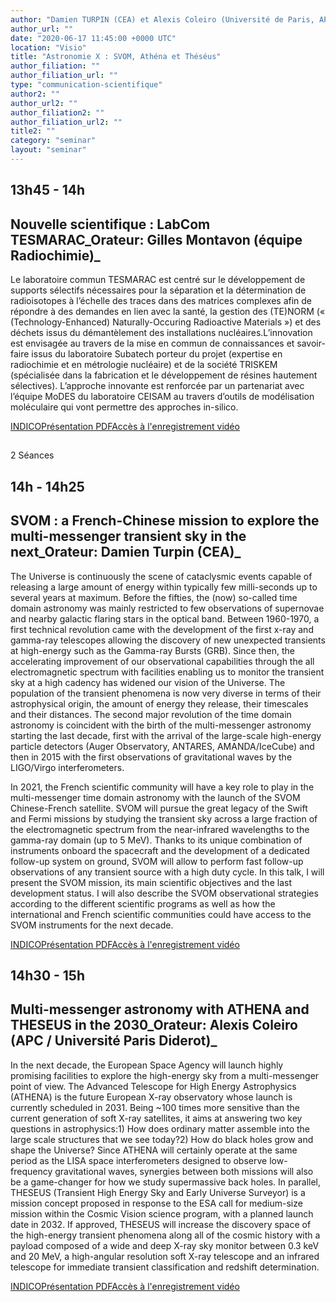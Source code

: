 ```yaml
---
author: "Damien TURPIN (CEA) et Alexis Coleiro (Université de Paris, APC )"
author_url: ""
date: "2020-06-17 11:45:00 +0000 UTC"
location: "Visio"
title: "Astronomie X : SVOM, Athéna et Théséus"
author_filiation: ""
author_filiation_url: ""
type: "communication-scientifique"
author2: ""
author_url2: ""
author_filiation2: ""
author_filiation_url2: ""
title2: ""
category: "seminar" 
layout: "seminar"
---
```

## 13h45 - 14h 

## Nouvelle scientifique : LabCom TESMARAC_Orateur: Gilles Montavon (équipe Radiochimie)_



Le laboratoire commun TESMARAC est centré sur le développement de supports sélectifs nécessaires pour la séparation et la détermination de radioisotopes à l’échelle des traces dans des matrices complexes afin de répondre à des demandes en lien avec la santé, la gestion des (TE)NORM (« (Technology-Enhanced) Naturally-Occuring Radioactive Materials ») et des déchets issus du démantèlement des installations nucléaires.L’innovation est envisagée au travers de la mise en commun de connaissances et savoir-faire issus du laboratoire Subatech porteur du projet (expertise en radiochimie et en métrologie nucléaire) et de la société TRISKEM (spécialisée dans la fabrication et le développement de résines hautement sélectives). L’approche innovante est renforcée par un partenariat avec l’équipe MoDES du laboratoire CEISAM au travers d’outils de modélisation moléculaire qui vont permettre des approches in-silico.

[INDICO](https://indico.in2p3.fr/event/20877/)[Présentation PDF](https://atrium.in2p3.fr/nuxeo/nxpath/default/Atrium/Laboratoires/SUBATECH/G%C3%A9n%C3%A9ral/ManifestationsScientifiq/17%20june%20Nouvelle%20scienti@view_documents?tabIds=%3A&amp;conversationId=0NXMAIN)[Accès à l'enregistrement vidéo](https://atrium.in2p3.fr/nuxeo/nxpath/default/Atrium/Laboratoires/SUBATECH/G%C3%A9n%C3%A9ral/ManifestationsScientifiq/Enregistrements%20video@view_documents?tabIds=%3A&amp;conversationId=0NXMAIN)

## 

## 
2 Séances 


## 14h - 14h25 

## SVOM : a French-Chinese mission to explore the multi-messenger transient sky in the next_Orateur: Damien Turpin (CEA)_




The Universe is continuously the scene of cataclysmic events capable of releasing a large amount of energy within typically few milli-seconds up to several years at maximum. Before the fifties, the (now) so-called time domain astronomy was mainly restricted to few observations of supernovae and nearby galactic flaring stars in the optical band. Between 1960-1970, a first technical revolution came with the development of the first x-ray and gamma-ray telescopes allowing the discovery of new unexpected transients at high-energy such as the Gamma-ray Bursts (GRB). Since then, the accelerating improvement of our observational capabilities through the all electromagnetic spectrum with facilities enabling us to monitor the transient sky at a high cadency has widened our vision of the Universe. The population of the transient phenomena is now very diverse in terms of their astrophysical origin, the amount of energy they release, their timescales and their distances. The second major revolution of the time domain astronomy is coincident with the birth of the multi-messenger astronomy starting the last decade, first with the arrival of the large-scale high-energy particle detectors (Auger Observatory, ANTARES, AMANDA/IceCube) and then in 2015 with the first observations of gravitational waves by the LIGO/Virgo interferometers.

In 2021, the French scientific community will have a key role to play in the multi-messenger time domain astronomy with the launch of the SVOM Chinese-French satellite. SVOM will pursue the great legacy of the Swift and Fermi missions by studying the transient sky across a large fraction of the electromagnetic spectrum from the near-infrared wavelengths to the gamma-ray domain (up to 5 MeV). Thanks to its unique combination of instruments onboard the spacecraft and the development of a dedicated follow-up system on ground, SVOM will allow to perform fast follow-up observations of any transient source with a high duty cycle. In this talk, I will present the SVOM mission, its main scientific objectives and the last development status. I will also describe the SVOM observational strategies according to the different scientific programs as well as how the international and French scientific communities could have access to the SVOM instruments for the next decade.

[INDICO](https://indico.in2p3.fr/event/20877/)[Présentation PDF](https://atrium.in2p3.fr/nuxeo/nxpath/default/Atrium/Laboratoires/SUBATECH/G%C3%A9n%C3%A9ral/ManifestationsScientifiq/17%20Juin%202020%20Damien%20Turp@view_documents?tabIds=%3A&amp;conversationId=0NXMAIN7)[Accès à l'enregistrement vidéo](https://atrium.in2p3.fr/nuxeo/nxpath/default/Atrium/Laboratoires/SUBATECH/G%C3%A9n%C3%A9ral/ManifestationsScientifiq/Enregistrements%20video@view_documents?tabIds=%3A&amp;conversationId=0NXMAIN)[](https://atrium.in2p3.fr/nuxeo/nxpath/default/Atrium/Laboratoires/SUBATECH/G%C3%A9n%C3%A9ral/ManifestationsScientifiq/17%20Juin%202020%20Damien%20Turp@view_documents?tabIds=%3A&amp;conversationId=0NXMAIN7)




## 14h30 - 15h






## Multi-messenger astronomy with ATHENA and THESEUS in the 2030_Orateur: Alexis Coleiro (APC / Université Paris Diderot)_








In the next decade, the European Space Agency will launch highly promising facilities to explore the high-energy sky from a multi-messenger point of view.  The Advanced Telescope for High Energy Astrophysics (ATHENA) is the future European X-ray observatory whose launch is currently scheduled in 2031. Being ~100 times more sensitive than the current generation of soft X-ray satellites, it aims at answering two key questions in astrophysics:1) How does ordinary matter assemble into the large scale structures that we see today?2) How do black holes grow and shape the Universe? Since ATHENA will certainly operate at the same period as the LISA space interferometers designed to observe low-frequency gravitational waves, synergies between both missions will also be a game-changer for how we study supermassive back holes. In parallel, THESEUS (Transient High Energy Sky and Early Universe Surveyor) is a mission concept proposed in response to the ESA call for medium-size mission within the Cosmic Vision science program, with a planned launch date in 2032. If approved, THESEUS will increase the discovery space of the high-energy transient phenomena along all of the cosmic history with a payload composed of a wide and deep X-ray sky monitor between 0.3 keV and 20 MeV, a high-angular resolution soft X-ray telescope and an infrared telescope for immediate transient classification and redshift determination.

[INDICO](https://indico.in2p3.fr/event/20877/)[Présentation PDF](https://atrium.in2p3.fr/nuxeo/nxpath/default/Atrium/Laboratoires/SUBATECH/G%C3%A9n%C3%A9ral/ManifestationsScientifiq/17%20Juin%202020%20Alexis%20Code@view_documents?tabIds=%3A&amp;conversationId=0NXMAIN7)[Accès à l'enregistrement vidéo](https://atrium.in2p3.fr/nuxeo/nxpath/default/Atrium/Laboratoires/SUBATECH/G%C3%A9n%C3%A9ral/ManifestationsScientifiq/Enregistrements%20video@view_documents?tabIds=%3A&amp;conversationId=0NXMAIN)[](https://atrium.in2p3.fr/nuxeo/nxpath/default/Atrium/Laboratoires/SUBATECH/G%C3%A9n%C3%A9ral/ManifestationsScientifiq/17%20Juin%202020%20Alexis%20Code@view_documents?tabIds=%3A&amp;conversationId=0NXMAIN7)












